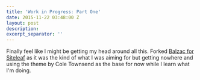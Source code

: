 ```yaml
---
title: 'Work in Progress: Part One'
date: 2015-11-22 03:48:00 Z
layout: post
description:
excerpt_separator: ''
---
```


Finally feel like I might be getting my head around all this. Forked [Balzac for Siteleaf](https://github.com/destroytoday/Balzac-for-Siteleaf) as it was the kind of what I was aiming for but getting nowhere and using the theme by Cole Townsend as the base for now while I learn what I'm doing.
